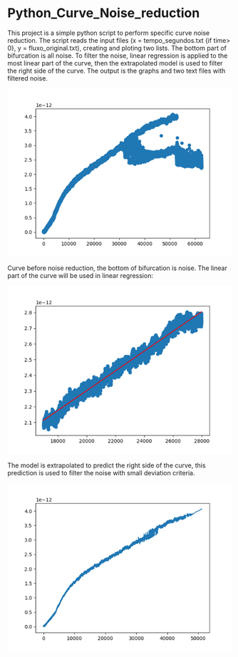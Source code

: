 # Python_Curve_Noise_reduction

This project is a simple python script to perform specific curve noise reduction.
The script reads the input files (x = tempo_segundos.txt {if time> 0}, y = fluxo_original.txt), creating and ploting two lists.
The bottom part of bifurcation is all noise. 
To filter the noise, linear regression is applied to the most linear part of the curve, then the extrapolated model is used to filter the right side of the curve.
The output is the graphs and two text files with filtered noise.

![initial curve](https://github.com/amandaventurac/Python_Curve_Noise_reduction/blob/main/before_noise_reduction.png)

Curve before noise reduction, the bottom of bifurcation is noise. The linear part of the curve will be used in linear regression:

![linreg](https://github.com/amandaventurac/Python_Curve_Noise_reduction/blob/main/linear_model.png)


The model is extrapolated to predict the right side of the curve, this prediction is used to filter the noise with small deviation criteria.

![final](https://github.com/amandaventurac/Python_Curve_Noise_reduction/blob/main/filteres_curve.png)
